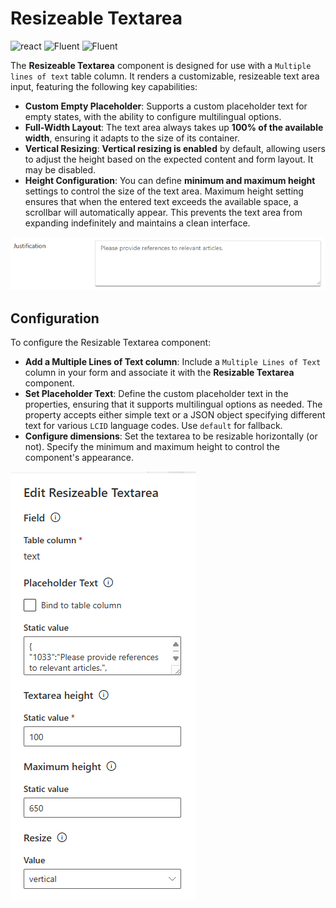 ﻿# Resizeable Textarea

![react](https://img.shields.io/badge/react-16.8.6-brightgreen?style=plastic)
 ![Fluent](https://img.shields.io/badge/@fluentui/react-8.29.0-brightgreen?style=plastic) ![Fluent](https://img.shields.io/badge/%40fluentui%2Freact--components-9.46.2-brightgreen?style=plastic)

The **Resizeable Textarea** component is designed for use with a `Multiple lines of text` table column. It renders a customizable, resizeable text area input, featuring the following key capabilities:

- **Custom Empty Placeholder**: Supports a custom placeholder text for empty states, with the ability to configure multilingual options.
- **Full-Width Layout**: The text area always takes up **100% of the available width**, ensuring it adapts to the size of its container.
- **Vertical Resizing**: **Vertical resizing is enabled** by default, allowing users to adjust the height based on the expected content and form layout. It may be disabled.
- **Height Configuration**: You can define **minimum and maximum height** settings to control the size of the text area.
Maximum height setting ensures that when the entered text exceeds the available space, a scrollbar will automatically appear. This prevents the text area from expanding indefinitely and maintains a clean interface.

![text area](./images/textarea.png)
## Configuration
To configure the Resizable Textarea component:

- **Add a Multiple Lines of Text column**: Include a `Multiple Lines of Text` column in your form and associate it with the **Resizable Textarea** component.
- **Set Placeholder Text**: Define the custom placeholder text in the properties, ensuring that it supports multilingual options as needed. The property accepts either simple text or a JSON object specifying different text for various `LCID` language codes.  Use `default` for fallback.
- **Configure dimensions**: Set the textarea to be resizable horizontally (or not). Specify the minimum and maximum height to control the component's appearance.

![alt text](./images/config.png)
